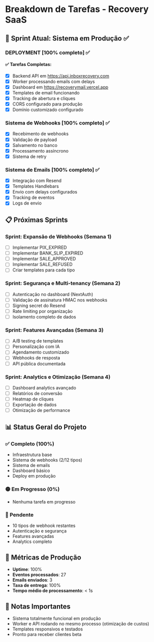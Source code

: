 # Breakdown de Tarefas - Recovery SaaS

## 🎯 Sprint Atual: Sistema em Produção ✅

### DEPLOYMENT [100% completo] ✅
#### ✅ Tarefas Completas:
- [x] Backend API em https://api.inboxrecovery.com
- [x] Worker processando emails com delays
- [x] Dashboard em https://recoverymail.vercel.app
- [x] Templates de email funcionando
- [x] Tracking de abertura e cliques
- [x] CORS configurado para produção
- [x] Domínio customizado configurado

### Sistema de Webhooks [100% completo] ✅
- [x] Recebimento de webhooks
- [x] Validação de payload
- [x] Salvamento no banco
- [x] Processamento assíncrono
- [x] Sistema de retry

### Sistema de Emails [100% completo] ✅
- [x] Integração com Resend
- [x] Templates Handlebars
- [x] Envio com delays configurados
- [x] Tracking de eventos
- [x] Logs de envio

## 📋 Próximas Sprints

### Sprint: Expansão de Webhooks (Semana 1)
- [ ] Implementar PIX_EXPIRED
- [ ] Implementar BANK_SLIP_EXPIRED
- [ ] Implementar SALE_APPROVED
- [ ] Implementar SALE_REFUSED
- [ ] Criar templates para cada tipo

### Sprint: Segurança e Multi-tenancy (Semana 2)
- [ ] Autenticação no dashboard (NextAuth)
- [ ] Validação de assinatura HMAC nos webhooks
- [ ] Signing secret do Resend
- [ ] Rate limiting por organização
- [ ] Isolamento completo de dados

### Sprint: Features Avançadas (Semana 3)
- [ ] A/B testing de templates
- [ ] Personalização com IA
- [ ] Agendamento customizado
- [ ] Webhooks de resposta
- [ ] API pública documentada

### Sprint: Analytics e Otimização (Semana 4)
- [ ] Dashboard analytics avançado
- [ ] Relatórios de conversão
- [ ] Heatmap de cliques
- [ ] Exportação de dados
- [ ] Otimização de performance

## 📊 Status Geral do Projeto

### ✅ Completo (100%)
- Infraestrutura base
- Sistema de webhooks (2/12 tipos)
- Sistema de emails
- Dashboard básico
- Deploy em produção

### 🟡 Em Progresso (0%)
- Nenhuma tarefa em progresso

### 🔴 Pendente
- 10 tipos de webhook restantes
- Autenticação e segurança
- Features avançadas
- Analytics completo

## 🚀 Métricas de Produção
- **Uptime**: 100%
- **Eventos processados**: 27
- **Emails enviados**: 3
- **Taxa de entrega**: 100%
- **Tempo médio de processamento**: < 1s

## 📝 Notas Importantes
- Sistema totalmente funcional em produção
- Worker e API rodando no mesmo processo (otimização de custos)
- Templates responsivos e testados
- Pronto para receber clientes beta 